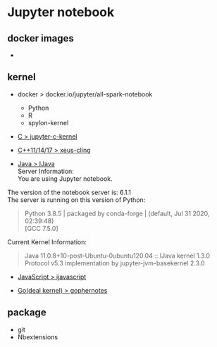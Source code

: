 # Jupyter notebook 
## docker images
- 

## kernel
- docker > docker.io/jupyter/all-spark-notebook
    - Python
    - R
    - spylon-kernel
- [C > jupyter-c-kernel](https://github.com/brendan-rius/jupyter-c-kernel)

- [C++11/14/17 > xeus-cling](https://github.com/jupyter-xeus/xeus-cling)

- [Java > IJava](https://github.com/SpencerPark/IJava)  
Server Information:  
You are using Jupyter notebook.  

The version of the notebook server is: 6.1.1  
The server is running on this version of Python:  
>Python 3.8.5 | packaged by conda-forge | (default, Jul 31 2020, 02:39:48)   
>\[GCC 7.5.0]  

Current Kernel Information:  
>Java 11.0.8+10-post-Ubuntu-0ubuntu120.04 :: IJava kernel 1.3.0   
>Protocol v5.3 implementation by jupyter-jvm-basekernel 2.3.0  

- [JavaScript > ijavascript](https://github.com/n-riesco/ijavascript)

- [Go(deal kernel) > gophernotes](https://github.com/gopherdata/gophernotes)

## package
- git
- Nbextensions